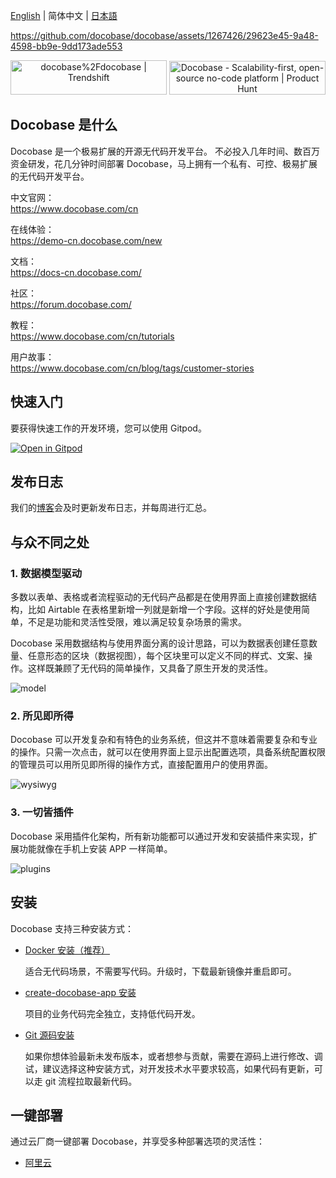 [English](./README.md) | 简体中文 | [日本語](./README.ja-JP.md)
 
https://github.com/docobase/docobase/assets/1267426/29623e45-9a48-4598-bb9e-9dd173ade553

<p align="center">
<a href="https://trendshift.io/repositories/4112" target="_blank"><img src="https://trendshift.io/api/badge/repositories/4112" alt="docobase%2Fdocobase | Trendshift" style="width: 250px; height: 55px;" width="250" height="55"/></a>
<a href="https://www.producthunt.com/posts/docobase?embed=true&utm_source=badge-top-post-topic-badge&utm_medium=badge&utm_souce=badge-docobase" target="_blank"><img src="https://api.producthunt.com/widgets/embed-image/v1/top-post-topic-badge.svg?post_id=456520&theme=light&period=weekly&topic_id=267" alt="Docobase - Scalability&#0045;first&#0044;&#0032;open&#0045;source&#0032;no&#0045;code&#0032;platform | Product Hunt" style="width: 250px; height: 54px;" width="250" height="54" /></a>
</p>

## Docobase 是什么

Docobase 是一个极易扩展的开源无代码开发平台。
不必投入几年时间、数百万资金研发，花几分钟时间部署 Docobase，马上拥有一个私有、可控、极易扩展的无代码开发平台。

中文官网：  
https://www.docobase.com/cn

在线体验：  
https://demo-cn.docobase.com/new

文档：  
https://docs-cn.docobase.com/

社区：  
https://forum.docobase.com/

教程：  
https://www.docobase.com/cn/tutorials

用户故事：  
https://www.docobase.com/cn/blog/tags/customer-stories

## 快速入门

要获得快速工作的开发环境，您可以使用 Gitpod。

[![Open in Gitpod](https://gitpod.io/button/open-in-gitpod.svg)](https://gitpod.io/#https://github.com/docobase/docobase)

## 发布日志
我们的[博客](https://www.docobase.com/cn/blog/timeline)会及时更新发布日志，并每周进行汇总。

## 与众不同之处

### 1. 数据模型驱动

多数以表单、表格或者流程驱动的无代码产品都是在使用界面上直接创建数据结构，比如 Airtable 在表格里新增一列就是新增一个字段。这样的好处是使用简单，不足是功能和灵活性受限，难以满足较复杂场景的需求。

Docobase 采用数据结构与使用界面分离的设计思路，可以为数据表创建任意数量、任意形态的区块（数据视图），每个区块里可以定义不同的样式、文案、操作。这样既兼顾了无代码的简单操作，又具备了原生开发的灵活性。

![model](https://static-docs.docobase.com/model.png)

### 2. 所见即所得
Docobase 可以开发复杂和有特色的业务系统，但这并不意味着需要复杂和专业的操作。只需一次点击，就可以在使用界面上显示出配置选项，具备系统配置权限的管理员可以用所见即所得的操作方式，直接配置用户的使用界面。

![wysiwyg](https://static-docs.docobase.com/wysiwyg.gif)

### 3. 一切皆插件

Docobase 采用插件化架构，所有新功能都可以通过开发和安装插件来实现，扩展功能就像在手机上安装 APP 一样简单。

![plugins](https://static-docs.docobase.com/plugins.png)

## 安装

Docobase 支持三种安装方式：

- <a target="_blank" href="https://docs-cn.docobase.com/welcome/getting-started/installation/docker-compose">Docker 安装（推荐）</a>

   适合无代码场景，不需要写代码。升级时，下载最新镜像并重启即可。

- <a target="_blank" href="https://docs-cn.docobase.com/welcome/getting-started/installation/create-docobase-app">create-docobase-app 安装</a>

   项目的业务代码完全独立，支持低代码开发。

- <a target="_blank" href="https://docs-cn.docobase.com/welcome/getting-started/installation/git-clone">Git 源码安装</a>

   如果你想体验最新未发布版本，或者想参与贡献，需要在源码上进行修改、调试，建议选择这种安装方式，对开发技术水平要求较高，如果代码有更新，可以走 git 流程拉取最新代码。

## 一键部署

通过云厂商一键部署 Docobase，并享受多种部署选项的灵活性：

- [阿里云](https://computenest.console.aliyun.com/service/instance/create/default?type=user&ServiceName=Docobase%20%E7%A4%BE%E5%8C%BA%E7%89%88)
